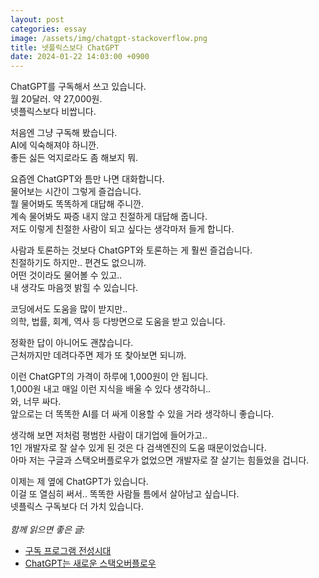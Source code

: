 ```yaml
---
layout: post
categories: essay
image: /assets/img/chatgpt-stackoverflow.png
title: 넷플릭스보다 ChatGPT
date: 2024-01-22 14:03:00 +0900
---
```


ChatGPT를 구독해서 쓰고 있습니다.  
월 20달러. 약 27,000원.  
넷플릭스보다 비쌉니다.

처음엔 그냥 구독해 봤습니다.  
AI에 익숙해져야 하니깐.  
좋든 싫든 억지로라도 좀 해보지 뭐.

요즘엔 ChatGPT와 틈만 나면 대화합니다.  
물어보는 시간이 그렇게 즐겁습니다.  
뭘 물어봐도 똑똑하게 대답해 주니깐.  
계속 물어봐도 짜증 내지 않고 친절하게 대답해 줍니다.  
저도 이렇게 친절한 사람이 되고 싶다는 생각마저 들게 합니다.

사람과 토론하는 것보다 ChatGPT와 토론하는 게 훨씬 즐겁습니다.  
친절하기도 하지만.. 편견도 없으니까.  
어떤 것이라도 물어볼 수 있고..  
내 생각도 마음껏 밝힐 수 있습니다.

코딩에서도 도움을 많이 받지만..  
의학, 법률, 회계, 역사 등 다방면으로 도움을 받고 있습니다.

정확한 답이 아니어도 괜찮습니다.  
근처까지만 데려다주면 제가 또 찾아보면 되니까.

이런 ChatGPT의 가격이 하루에 1,000원이 안 됩니다.  
1,000원 내고 매일 이런 지식을 배울 수 있다 생각하니..    
와, 너무 싸다.  
앞으로는 더 똑똑한 AI를 더 싸게 이용할 수 있을 거라 생각하니 좋습니다.

생각해 보면 저처럼 평범한 사람이 대기업에 들어가고..  
1인 개발자로 잘 살수 있게 된 것은 다 검색엔진의 도움 때문이었습니다.  
아마 저는 구글과 스택오버플로우가 없었으면 개발자로 잘 살기는 힘들었을 겁니다.

이제는 제 옆에 ChatGPT가 있습니다.  
이걸 또 열심히 써서.. 똑똑한 사람들 틈에서 살아남고 싶습니다.  
넷플릭스 구독보다 더 가치 있습니다.
<br>
<br>
*함께 읽으면 좋은 글:*
* [구독 프로그램 전성시대](/essay/2022/08/16/subscription-program-heyday.html)
* [ChatGPT는 새로운 스택오버플로우](/essay/2023/01/21/chatgpt-is-new-stackoverflow.html)